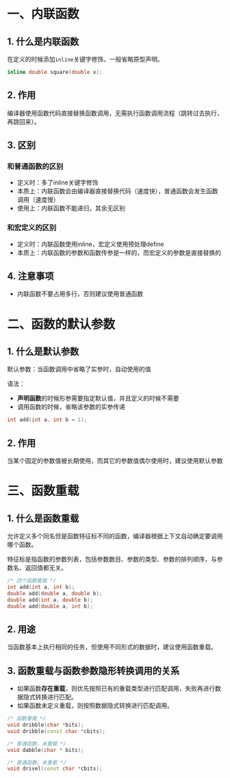 # 一、内联函数

## 1. 什么是内联函数

在定义的时候添加`inline`关键字修饰，一般省略原型声明。

```cpp
inline double square(double x);
```

## 2. 作用

编译器使用函数代码直接替换函数调用，无需执行函数调用流程（跳转过去执行，再跳回来）。

## 3. 区别

### 和普通函数的区别

- 定义时：多了inline关键字修饰
- 本质上：内联函数会由编译器直接替换代码（速度快），普通函数会发生函数调用（速度慢）
- 使用上：内联函数不能递归，其余无区别

### 和宏定义的区别

- 定义时：内联函数使用inline，宏定义使用预处理define
- 本质上：内联函数的参数和函数传参是一样的，而宏定义的参数是直接替换的

## 4. 注意事项

- 内联函数不要占用多行，否则建议使用普通函数

# 二、函数的默认参数

## 1. 什么是默认参数

默认参数：当函数调用中省略了实参时，自动使用的值

语法：

- **声明函数**的时候形参需要指定默认值，并且定义的时候不需要
- 调用函数的时候，省略该参数的实参传递

```cpp
int add(int a, int b = 1);
```

## 2. 作用

当某个固定的参数值被长期使用，而其它的参数值偶尔使用时，建议使用默认参数

# 三、函数重载

## 1. 什么是函数重载

允许定义多个同名但是函数特征标不同的函数，编译器根据上下文自动确定要调用哪个函数。

特征标是指函数的参数列表，包括参数数目、参数的类型、参数的排列顺序，与参数名、返回值都无关。

```cpp
/* 四个函数重载 */
int add(int a, int b);
double add(double a, double b);
double add(int a, double b);
double add(double a, int b);
```

## 2. 用途

当函数基本上执行相同的任务，但使用不同形式的数据时，建议使用函数重载。

## 3. 函数重载与函数参数隐形转换调用的关系

- 如果函数**存在重载**，则优先按照已有的重载类型进行匹配调用，失败再进行数据隐式转换进行匹配。
- 如果函数未定义重载，则按照数据隐式转换进行匹配调用。

```cpp
/* 函数重载 */
void dribble(char *bits);
void dribble(const char *cbits);

/* 普通函数，未重载 */
void dabble(char * bits);

/* 普通函数，未重载 */
void drivel(const char *cbits);
```